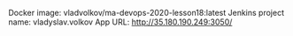 Docker image:  vladvolkov/ma-devops-2020-lesson18:latest
Jenkins project name:  vladyslav.volkov
App URL:  http://35.180.190.249:3050/

